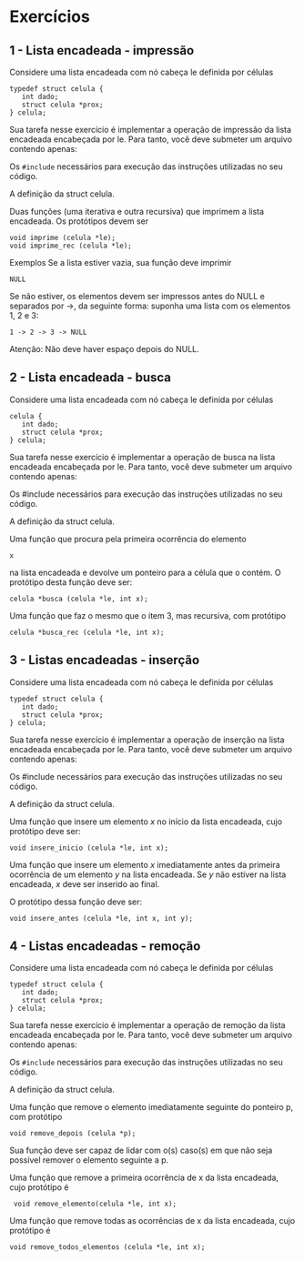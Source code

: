 # Exercícios

## 1 - Lista encadeada - impressão

Considere uma lista encadeada com nó cabeça le definida por células

```
typedef struct celula {
   int dado;
   struct celula *prox;
} celula;
```
Sua tarefa nesse exercício é implementar a operação de impressão da lista encadeada encabeçada por le. Para tanto, você deve submeter um arquivo contendo apenas:

Os ```#include``` necessários para execução das instruções utilizadas no seu código.

A definição da struct celula.

Duas funções (uma iterativa e outra recursiva) que imprimem a lista encadeada. Os protótipos devem ser

```
void imprime (celula *le);
void imprime_rec (celula *le);
```

Exemplos
Se a lista estiver vazia, sua função deve imprimir
```
NULL
```

Se não estiver, os elementos devem ser impressos antes do NULL e separados por ->, da seguinte forma: suponha uma lista com os elementos 1, 2 e 3:

```
1 -> 2 -> 3 -> NULL
```
Atenção: Não deve haver espaço depois do NULL.

## 2 - Lista encadeada - busca

Considere uma lista encadeada com nó cabeça le definida por células
``` 
celula {
   int dado;
   struct celula *prox;
} celula;
``` 

Sua tarefa nesse exercício é implementar a operação de busca na lista encadeada encabeçada por le. Para tanto, você deve submeter um arquivo contendo apenas:

Os #include necessários para execução das instruções utilizadas no seu código.

A definição da struct celula.

Uma função que procura pela primeira ocorrência do elemento 
``` 
x
``` 
 na lista encadeada e devolve um ponteiro para a célula que o contém. O protótipo desta função deve ser:
``` 
celula *busca (celula *le, int x);
``` 
Uma função que faz o mesmo que o item 3, mas recursiva, com protótipo
``` 
celula *busca_rec (celula *le, int x);
``` 

## 3 - Listas encadeadas - inserção
Considere uma lista encadeada com nó cabeça le definida por células
```
typedef struct celula {
   int dado;
   struct celula *prox;
} celula;
```
Sua tarefa nesse exercício é implementar a operação de inserção na lista encadeada encabeçada por le. Para tanto, você deve submeter um arquivo contendo apenas:

Os #include necessários para execução das instruções utilizadas no seu código.

A definição da struct celula.

Uma função que insere um elemento _x_  no início da lista encadeada, cujo protótipo deve ser:

```
void insere_inicio (celula *le, int x);
```

Uma função que insere um elemento _x_ imediatamente antes da primeira ocorrência de um elemento _y_ na lista encadeada. Se _y_ não estiver na lista encadeada, _x_  deve ser inserido ao final. 

O protótipo dessa função deve ser:
```
void insere_antes (celula *le, int x, int y);
```

## 4 - Listas encadeadas - remoção
Considere uma lista encadeada com nó cabeça le definida por células

```
typedef struct celula {
   int dado;
   struct celula *prox;
} celula;
```
Sua tarefa nesse exercício é implementar a operação de remoção da lista encadeada encabeçada por le. Para tanto, você deve submeter um arquivo contendo apenas:

Os ```#include``` necessários para execução das instruções utilizadas no seu código.

A definição da struct celula.

Uma função que remove o elemento imediatamente seguinte do ponteiro p, com protótipo
```
void remove_depois (celula *p);
```
Sua função deve ser capaz de lidar com o(s) caso(s) em que não seja possível remover o elemento seguinte a p.

Uma função que remove a primeira ocorrência de x da lista encadeada, cujo protótipo é

``` void remove_elemento(celula *le, int x);```

Uma função que remove todas as ocorrências de x da lista encadeada, cujo protótipo é 

```void remove_todos_elementos (celula *le, int x);```